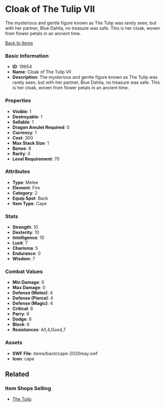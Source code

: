 # Cloak of The Tulip VII

The mysterious and gentle figure known as The Tulip was rarely seen, but with her partner, Blue Dahlia, no treasure was safe. This is her cloak, woven from flower petals in an ancient time.

[Back to Items](../items.md)

### Basic Information

- **ID**: 19654
- **Name**: Cloak of The Tulip VII
- **Description**: The mysterious and gentle figure known as The Tulip was rarely seen, but with her partner, Blue Dahlia, no treasure was safe. This is her cloak, woven from flower petals in an ancient time.

### Properties

- **Visible**: 1
- **Destroyable**: 1
- **Sellable**: 1
- **Dragon Amulet Required**: 0
- **Currency**: 1
- **Cost**: 300
- **Max Stack Size**: 1
- **Bonus**: 8
- **Rarity**: 0
- **Level Requirement**: 70

### Attributes

- **Type**: Melee
- **Element**: Fire
- **Category**: 2
- **Equip Spot**: Back
- **Item Type**: Cape

### Stats

- **Strength**: 10
- **Dexterity**: 10
- **Intelligence**: 10
- **Luck**: 7
- **Charisma**: 5
- **Endurance**: 0
- **Wisdom**: 7

### Combat Values

- **Min Damage**: 0
- **Max Damage**: 0
- **Defense (Melee)**: 4
- **Defense (Pierce)**: 4
- **Defense (Magic)**: 4
- **Critical**: 8
- **Parry**: 6
- **Dodge**: 6
- **Block**: 6
- **Resistances**: All,4,Good,7

### Assets

- **SWF File**: items/back/cape-2020may.swf
- **Icon**: cape

## Related

### Item Shops Selling

- [The Tulip](../item-shops/667-the-tulip.md)

